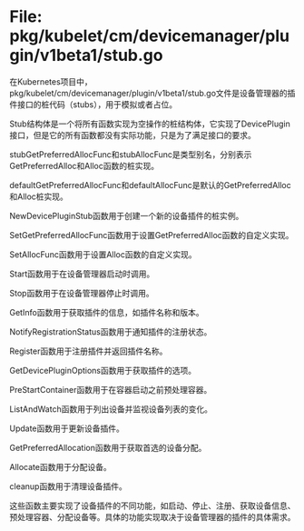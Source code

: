 # File: pkg/kubelet/cm/devicemanager/plugin/v1beta1/stub.go

在Kubernetes项目中，pkg/kubelet/cm/devicemanager/plugin/v1beta1/stub.go文件是设备管理器的插件接口的桩代码（stubs），用于模拟或者占位。

Stub结构体是一个将所有函数实现为空操作的桩结构体，它实现了DevicePlugin接口，但是它的所有函数都没有实际功能，只是为了满足接口的要求。

stubGetPreferredAllocFunc和stubAllocFunc是类型别名，分别表示GetPreferredAlloc和Alloc函数的桩实现。

defaultGetPreferredAllocFunc和defaultAllocFunc是默认的GetPreferredAlloc和Alloc桩实现。

NewDevicePluginStub函数用于创建一个新的设备插件的桩实例。

SetGetPreferredAllocFunc函数用于设置GetPreferredAlloc函数的自定义实现。

SetAllocFunc函数用于设置Alloc函数的自定义实现。

Start函数用于在设备管理器启动时调用。

Stop函数用于在设备管理器停止时调用。

GetInfo函数用于获取插件的信息，如插件名称和版本。

NotifyRegistrationStatus函数用于通知插件的注册状态。

Register函数用于注册插件并返回插件名称。

GetDevicePluginOptions函数用于获取插件的选项。

PreStartContainer函数用于在容器启动之前预处理容器。

ListAndWatch函数用于列出设备并监视设备列表的变化。

Update函数用于更新设备插件。

GetPreferredAllocation函数用于获取首选的设备分配。

Allocate函数用于分配设备。

cleanup函数用于清理设备插件。

这些函数主要实现了设备插件的不同功能，如启动、停止、注册、获取设备信息、预处理容器、分配设备等。具体的功能实现取决于设备管理器的插件的具体需求。

